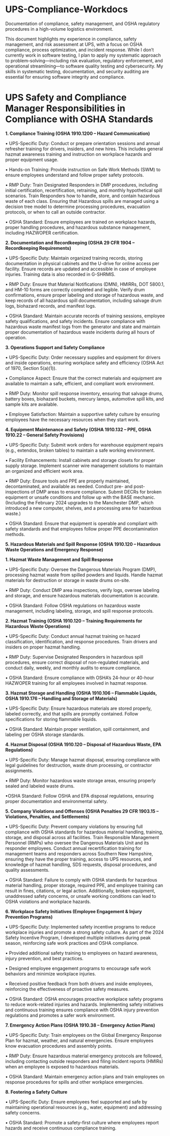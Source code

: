 # UPS-Compliance-Workdocs
Documentation of compliance, safety management, and OSHA regulatory procedures in a high-volume logistics environment.

This document highlights my experience in compliance, safety management, and risk assessment at UPS, with a focus on OSHA compliance, process optimization, and incident response. While I don’t currently work in software testing, I plan to apply my systematic approach to problem-solving—including risk evaluation, regulatory enforcement, and operational streamlining—to software quality testing and cybersecurity. My skills in systematic testing, documentation, and security auditing are essential for ensuring software integrity and compliance.



# UPS Safety and Compliance Manager Responsibilities in Compliance with OSHA Standards
 

**1. Compliance Training (OSHA 1910.1200 – Hazard Communication)**

• UPS-Specific Duty: Conduct or prepare orientation sessions and annual refresher training for drivers, insiders, and new hires. This includes general hazmat awareness training and instruction on workplace hazards and proper equipment usage.

• Hands-on Training: Provide instruction on Safe Work Methods (SWM) to ensure employees understand and follow proper safety protocols.

• RMP Duty: Train Designated Responders in DMP procedures, including initial certification, recertification, retraining, and monthly hypothetical spill scenarios. Train Responders how to handle, store, and contain hazardous waste of each class. Ensuring that Hazardous spills are managed using a decision tree model to determine processing procedures, evacuation protocols, or when to call an outside contractor.

• OSHA Standard: Ensure employees are trained on workplace hazards, proper handling procedures, and hazardous substance management, including HAZWOPER certification.

 

**2. Documentation and Recordkeeping (OSHA 29 CFR 1904 – Recordkeeping Requirements)**

• UPS-Specific Duty: Maintain organized training records, storing documentation in physical cabinets and the U-drive for online access per facility. Ensure records are updated and accessible in case of employee injuries. Training data is also recorded in G-SHRMIS.

• RMP Duty: Ensure that Material Notifications (DMN), HMIRRs, DOT 5800.1, and HM-10 forms are correctly completed and legible. Verify drum confirmations, ensure proper labeling and storage of hazardous waste, and keep records of all hazardous spill documentation, including salvage drum logs, biohazard records, and manifest logs.

• OSHA Standard: Maintain accurate records of training sessions, employee safety qualifications, and safety incidents. Ensure compliance with hazardous waste manifest logs from the generator and state and maintain proper documentation of hazardous waste incidents during all hours of operation.

 

**3. Operations Support and Safety Compliance**

• UPS-Specific Duty: Order necessary supplies and equipment for drivers and inside operations, ensuring workplace safety and efficiency (OSHA Act of 1970, Section 5(a)(1)).

• Compliance Aspect: Ensure that the correct materials and equipment are available to maintain a safe, efficient, and compliant work environment.

• RMP Duty: Monitor spill response inventory, ensuring that salvage drums, battery boxes, biohazard buckets, mercury lamps, automotive spill kits, and sample kits are available.

• Employee Satisfaction: Maintain a supportive safety culture by ensuring employees have the necessary resources when they start work.

 

**4. Equipment Maintenance and Safety (OSHA 1910.132 – PPE, OSHA 1910.22 – General Safety Provisions)**

• UPS-Specific Duty: Submit work orders for warehouse equipment repairs (e.g., extendos, broken tables) to maintain a safe working environment.

• Facility Enhancements: Install cabinets and storage closets for proper supply storage. Implement scanner wire management solutions to maintain an organized and efficient work area.

• RMP Duty: Ensure tools and PPE are properly maintained, decontaminated, and available as needed. Conduct pre- and post-inspections of DMP areas to ensure compliance. Submit DECRs for broken equipment or unsafe conditions and follow up with the BASE mechanic. (Including the February 2024 upgrades to the Manchester DMP, which introduced a new computer, shelves, and a processing area for hazardous waste.)

• OSHA Standard: Ensure that equipment is operable and compliant with safety standards and that employees follow proper PPE decontamination methods.

 

**5. Hazardous Materials and Spill Response (OSHA 1910.120 – Hazardous Waste Operations and Emergency Response)**

 

**1. Hazmat Waste Management and Spill Response**

• UPS-Specific Duty: Oversee the Dangerous Materials Program (DMP), processing hazmat waste from spilled powders and liquids. Handle hazmat materials for destruction or storage in waste drums on-site.

• RMP Duty: Conduct DMP area inspections, verify logs, oversee labeling and storage, and ensure hazardous materials documentation is accurate.

• OSHA Standard: Follow OSHA regulations on hazardous waste management, including labeling, storage, and spill response protocols.

 

**2. Hazmat Training (OSHA 1910.120 – Training Requirements for Hazardous Waste Operations)**

• UPS-Specific Duty: Conduct annual hazmat training on hazard classification, identification, and response procedures. Train drivers and insiders on proper hazmat handling.

• RMP Duty: Supervise Designated Responders in hazardous spill procedures, ensure correct disposal of non-regulated materials, and conduct daily, weekly, and monthly audits to ensure compliance.

• OSHA Standard: Ensure compliance with OSHA’s 24-hour or 40-hour HAZWOPER training for all employees involved in hazmat response.

 

**3. Hazmat Storage and Handling (OSHA 1910.106 – Flammable Liquids, OSHA 1910.176 – Handling and Storage of Materials)**

• UPS-Specific Duty: Ensure hazardous materials are stored properly, labeled correctly, and that spills are promptly contained. Follow specifications for storing flammable liquids.

• OSHA Standard: Maintain proper ventilation, spill containment, and labeling per OSHA storage standards.



**4. Hazmat Disposal (OSHA 1910.120 – Disposal of Hazardous Waste, EPA Regulations)**

• UPS-Specific Duty: Manage hazmat disposal, ensuring compliance with legal guidelines for destruction, waste drum processing, or contractor assignments.

• RMP Duty: Monitor hazardous waste storage areas, ensuring properly sealed and labeled waste drums.

•OSHA Standard: Follow OSHA and EPA disposal regulations, ensuring proper documentation and environmental safety.



**5. Company Violations and Offenses (OSHA Penalties 29 CFR 1903.15 – Violations, Penalties, and Settlements)**

• UPS-Specific Duty: Prevent company violations by ensuring full compliance with OSHA standards for hazardous material handling, training, storage, and disposal across all facilities. Train Responsible Management Personnel (RMPs) who oversee the Dangerous Materials Unit and its responder employees. Conduct annual recertification training for management teams and responders across Southern New Hampshire, ensuring they have the proper training, access to UPS resources, and knowledge of hazmat handling, SDS requests, disposal procedures, and quality assessments.

• OSHA Standard: Failure to comply with OSHA standards for hazardous material handling, proper storage, required PPE, and employee training can result in fines, citations, or legal action. Additionally, broken equipment, unaddressed safety concerns, or unsafe working conditions can lead to OSHA violations and workplace hazards.



**6. Workplace Safety Initiatives (Employee Engagement & Injury Prevention Programs)**

• UPS-Specific Duty: Implemented safety incentive programs to reduce workplace injuries and promote a strong safety culture. As part of the 2024 Safety Incentive Program, I developed multiple initiatives during peak season, reinforcing safe work practices and OSHA compliance.

• Provided additional safety training to employees on hazard awareness, injury prevention, and best practices.

• Designed employee engagement programs to encourage safe work behaviors and minimize workplace injuries.

• Received positive feedback from both drivers and inside employees, reinforcing the effectiveness of proactive safety measures.

• OSHA Standard: OSHA encourages proactive workplace safety programs to reduce work-related injuries and hazards. Implementing safety initiatives and continuous training ensures compliance with OSHA injury prevention regulations and promotes a safer work environment.

 

**7. Emergency Action Plans (OSHA 1910.38 – Emergency Action Plans)**

• UPS-Specific Duty: Train employees on the Global Emergency Response Plan for hazmat, weather, and natural emergencies. Ensure employees know evacuation procedures and assembly points.

• RMP Duty: Ensure hazardous material emergency protocols are followed, including contacting outside responders and filing incident reports (HMIRs) when an employee is exposed to hazardous materials.

• OSHA Standard: Maintain emergency action plans and train employees on response procedures for spills and other workplace emergencies.

 

**8. Fostering a Safety Culture**

• UPS-Specific Duty: Ensure employees feel supported and safe by maintaining operational resources (e.g., water, equipment) and addressing safety concerns.

• OSHA Standard: Promote a safety-first culture where employees report hazards and receive continuous compliance training.


 
